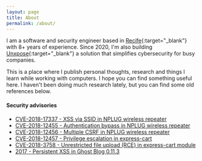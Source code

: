 ```yaml
---
layout: page
title: About
permalink: /about/
---
```


I am a software and security engineer based in
[Recife](https://goo.gl/maps/zydFuxsk54fsfzDk7){:target="\_blank"} with 8+
years of experience. Since 2020, I'm also building
[Unxpose](https://www.unxpose.com/){:target="\_blank"} a solution that
simplifies cybersecurity for busy companies.

This is a place where I publish personal thoughts, research and things I learn
while working with computers. I hope you can find something useful here. I
haven't been doing much research lately, but you can find some old references
below.

<h4>Security advisories</h4>
<p>
<ul>
  <li>
    <a href="https://seclists.org/fulldisclosure/2018/Oct/18">
      CVE-2018-17337 - XSS via SSID in NPLUG wireless repeater
    </a>
  </li>
  <li>
    <a href="https://seclists.org/fulldisclosure/2018/Oct/18">
      CVE-2018-12455 - Authentication bypass in NPLUG wireless repeater
    </a>
  </li>
  <li>
    <a href="https://seclists.org/fulldisclosure/2018/Oct/18">
      CVE-2018-12456 - Multiple CSRF in NPLUG wireless repeater
    </a>
  </li>
  <li>
    <a href="https://cve.mitre.org/cgi-bin/cvename.cgi?name=CVE-2018-12457">
      CVE-2018-12457 - Privilege escalation in express-cart
    </a>
  </li>
  <li>
    <a href="https://cve.mitre.org/cgi-bin/cvename.cgi?name=CVE-2018-3758">
      CVE-2018-3758 - Unrestricted file upload (RCE) in express-cart module
    </a>
  </li>
  <li>
    <a href="https://seclists.org/fulldisclosure/2017/Jan/49">
      2017 - Persistent XSS in Ghost Blog 0.11.3 
    </a>
  </li>
</ul>
